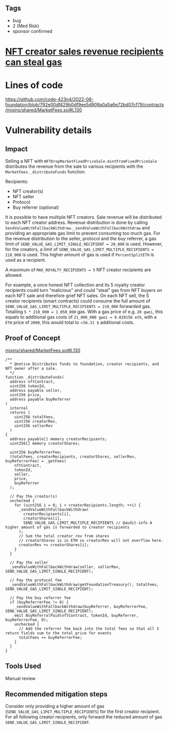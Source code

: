 ## Tags

- bug
- 2 (Med Risk)
- sponsor confirmed

# [NFT creator sales revenue recipients can steal gas](https://github.com/code-423n4/2022-08-foundation-findings/issues/165) 

# Lines of code

https://github.com/code-423n4/2022-08-foundation/blob/792e00df429b0df9ee5d909a0a5a6e72bd07cf79/contracts/mixins/shared/MarketFees.sol#L130


# Vulnerability details

## Impact

Selling a NFT with `NFTDropMarketFixedPriceSale.mintFromFixedPriceSale` distributes the revenue from the sale to various recipients with the `MarketFees._distributeFunds` function.

Recipients:

- NFT creator(s)
- NFT seller
- Protocol
- Buy referrer (optional)

It is possible to have multiple NFT creators. Sale revenue will be distributed to each NFT creator address. Revenue distribution is done by calling `SendValueWithFallbackWithdraw._sendValueWithFallbackWithdraw` and providing an appropriate gas limit to prevent consuming too much gas. For the revenue distribution to the seller, protocol and the buy referrer, a gas limit of `SEND_VALUE_GAS_LIMIT_SINGLE_RECIPIENT = 20_000` is used. However, for the creators, a limit of `SEND_VALUE_GAS_LIMIT_MULTIPLE_RECIPIENTS = 210_000` is used. This higher amount of gas is used if `PercentSplitETH` is used as a recipient.

A maximum of `MAX_ROYALTY_RECIPIENTS = 5` NFT creator recipients are allowed.

For example, a once honest NFT collection and its 5 royalty creator recipients could turn "malicious" and could "steal" gas from NFT buyers on each NFT sale and therefore grief NFT sales. On each NFT sell, the 5 creator recipients (smart contracts) could consume the full amount of `SEND_VALUE_GAS_LIMIT_MULTIPLE_RECIPIENTS = 210_000` forwarded gas. Totalling `5 * 210_000 = 1_050_000` gas. With a gas price of e.g. `20 gwei`, this equals to additional gas costs of `21_000_000 gwei = 0.028156 eth`, with a `ETH` price of `2000`, this would total to ~`56.31 $` additional costs.

## Proof of Concept

[mixins/shared/MarketFees.sol#L130](https://github.com/code-423n4/2022-08-foundation/blob/792e00df429b0df9ee5d909a0a5a6e72bd07cf79/contracts/mixins/shared/MarketFees.sol#L130)

```solidity
/**
  * @notice Distributes funds to foundation, creator recipients, and NFT owner after a sale.
  */
function _distributeFunds(
  address nftContract,
  uint256 tokenId,
  address payable seller,
  uint256 price,
  address payable buyReferrer
)
  internal
  returns (
    uint256 totalFees,
    uint256 creatorRev,
    uint256 sellerRev
  )
{
  address payable[] memory creatorRecipients;
  uint256[] memory creatorShares;

  uint256 buyReferrerFee;
  (totalFees, creatorRecipients, creatorShares, sellerRev, buyReferrerFee) = _getFees(
    nftContract,
    tokenId,
    seller,
    price,
    buyReferrer
  );

  // Pay the creator(s)
  unchecked {
    for (uint256 i = 0; i < creatorRecipients.length; ++i) {
      _sendValueWithFallbackWithdraw(
        creatorRecipients[i],
        creatorShares[i],
        SEND_VALUE_GAS_LIMIT_MULTIPLE_RECIPIENTS // @audit-info A higher amount of gas is forwarded to creator recipients
      );
      // Sum the total creator rev from shares
      // creatorShares is in ETH so creatorRev will not overflow here.
      creatorRev += creatorShares[i];
    }
  }

  // Pay the seller
  _sendValueWithFallbackWithdraw(seller, sellerRev, SEND_VALUE_GAS_LIMIT_SINGLE_RECIPIENT);

  // Pay the protocol fee
  _sendValueWithFallbackWithdraw(getFoundationTreasury(), totalFees, SEND_VALUE_GAS_LIMIT_SINGLE_RECIPIENT);

  // Pay the buy referrer fee
  if (buyReferrerFee != 0) {
    _sendValueWithFallbackWithdraw(buyReferrer, buyReferrerFee, SEND_VALUE_GAS_LIMIT_SINGLE_RECIPIENT);
    emit BuyReferralPaid(nftContract, tokenId, buyReferrer, buyReferrerFee, 0);
    unchecked {
      // Add the referrer fee back into the total fees so that all 3 return fields sum to the total price for events
      totalFees += buyReferrerFee;
    }
  }
}
```

## Tools Used

Manual review

## Recommended mitigation steps

Consider only providing a higher amount of gas (`SEND_VALUE_GAS_LIMIT_MULTIPLE_RECIPIENTS`) for the first creator recipient. For all following creator recipients, only forward the reduced amount of gas `SEND_VALUE_GAS_LIMIT_SINGLE_RECIPIENT`.
